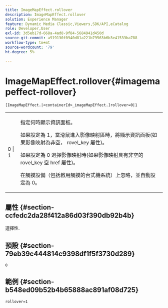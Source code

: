 ```yaml
---
title: ImageMapEffect.rollover
description: ImageMapEffect.rollover
solution: Experience Manager
feature: Dynamic Media Classic,Viewers,SDK/API,eCatalog
role: Developer,User
exl-id: 3d5eb17d-668a-4ad8-9f84-5684941d450d
source-git-commit: a919130f0940d81a221b79563b6b3e41533ba788
workflow-type: tm+mt
source-wordcount: '79'
ht-degree: 5%

---
```


# ImageMapEffect.rollover{#imagemapeffect-rollover}

`[ImageMapEffect.|<containerId>_imageMapEffect.]rollover=0|1`

<table id="table_2671D63442B54F659C32C4A3CC61DD7C"> 
 <tbody> 
  <tr> 
   <td colname="col1"> <p><span class="codeph"> 0 | 1</span> </p> </td> 
   <td colname="col2"> <p>指定何時顯示資訊面板。 </p> <p>如果設定為 <span class="codeph"> 1</span>，當滑鼠進入影像映射區時，將顯示資訊面板(如果影像映射為非空， <span class="codeph"> rovel_key</span> 屬性)。 </p> <p>如果設定為 <span class="codeph"> 0</span> 選擇影像映射時(如果影像映射具有非空的 <span class="codeph"> rovel_key</span> 空 <span class="codeph"> href</span> 屬性)。 </p> <p> 在觸摸設備（包括啟用觸摸的台式機系統）上忽略，並自動設定為 <span class="codeph"> 0</span>。 </p> </td> 
  </tr> 
 </tbody> 
</table>

## 屬性 {#section-ccfedc2da28f412a86d03f390db92b4b}

選擇性.

## 預設 {#section-79eb39c444814c9398df1f5f3730d289}

`0`

## 範例 {#section-b548ed09b52b4b65888ac891af08d725}

`rollover=1`
